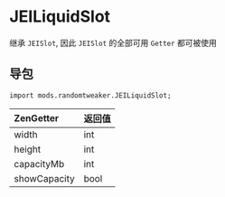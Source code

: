 # JEILiquidSlot

继承 `JEISlot`, 因此 `JEISlot` 的全部可用 `Getter` 都可被使用

## 导包

~~~zenscript
import mods.randomtweaker.JEILiquidSlot;
~~~

| ZenGetter    | 返回值   |
| :----------- | :------ |
| width        | int     |
| height       | int     |
| capacityMb   | int     |
| showCapacity | bool    |